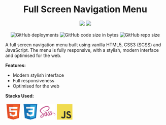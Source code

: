 <div align="center">

<h1>Full Screen Navigation Menu</h1>

![](https://api.checklyhq.com/v1/badges/checks/d03947b3-4dfa-47d8-91ca-2a144a0a53c4?style=for-the-badge&theme=dark) ![](https://api.checklyhq.com/v1/badges/checks/d03947b3-4dfa-47d8-91ca-2a144a0a53c4?style=for-the-badge&theme=dark&responseTime=true)<br><br>![GitHub deployments](https://img.shields.io/github/deployments/asbhogal/JavaScript-Full-Screen-Navigation-Menu/production?label=DEPLOYMENT%20STATE&style=for-the-badge&labelColor=000) ![GitHub code size in bytes](https://img.shields.io/github/languages/code-size/asbhogal/JavaScript-Full-Screen-Navigation-Menu?style=for-the-badge&labelColor=000) ![GitHub repo size](https://img.shields.io/github/repo-size/asbhogal/JavaScript-Full-Screen-Navigation-Menu?color=blueviolet&style=for-the-badge&labelColor=000)

</div>

A full screen navigation menu built using vanilla HTML5, CSS3 (SCSS) and JavaScript. The menu is fully responsive, with a stylish, modern interface and optimised for the web.

<strong>Features:</strong><br>
  - Modern stylish interface
  - Full responsiveness
  - Optimised for the web

<strong>Stacks Used:</strong><br>
<br>
<a target="_blank" rel="noopener noreferrer" href="https://github.com/devicons/devicon/blob/master/icons/html5/html5-original.svg"><img src="https://github.com/devicons/devicon/raw/master/icons/html5/html5-original.svg" alt="html5" width="50" height="50" style="max-width:100%;"></a>
<a target="_blank" rel="noopener noreferrer" href="https://github.com/devicons/devicon/blob/master/icons/css3/css3-original.svg"><img src="https://github.com/devicons/devicon/raw/master/icons/css3/css3-original.svg" alt="css3" width="50" height="50" style="max-width:100%;"></a>
<a target="_blank" rel="noopener noreferrer" href="https://github.com/devicons/devicon/blob/master/icons/sass/sass-original.svg"><img src="https://github.com/devicons/devicon/blob/master/icons/sass/sass-original.svg" alt="sass" width="50" height="50" style="max-width:100%;"></a>
<a target="_blank" rel="noopener noreferrer" href="https://github.com/devicons/devicon/blob/master/icons/javascript/javascript-original.svg"><img src="https://github.com/devicons/devicon/raw/master/icons/javascript/javascript-original.svg" alt="JavaScript" width="50" height="50" style="max-width:100%;"></a>
